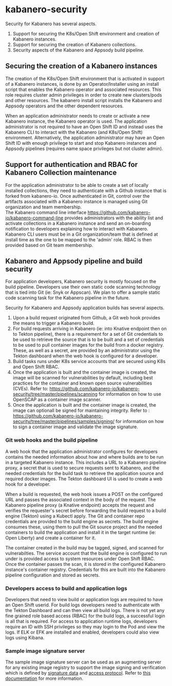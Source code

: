 # kabanero-security

Security for Kabanero has several aspects. 
1) Support for securing the K8s/Open Shift environment and creation of Kabanero instances.
2) Support for securing the creation of Kabanero collections. 
3) Security aspects of the Kabanero and Appsody build pipeline.

## Securing the creation of a Kabanero instances
The creation of the K8s/Open Shift environment that is activated in support of a Kabanero instances, is done by an Operator/Installer using an install script that enables the Kabanero operator and associated resources. This role requires cluster admin privileges in order to create new clusters/pods and other resources. The kabanero install script installs the Kabanero and Appsody operators and the other dependent resources.

When an application administrator needs to create or activate a new Kabanero instance, the Kabanero operator is used. The application administrator is not required to have an Open Shift ID and instead uses the Kabanero CLI to interact with the Kabanero (and K8s/Open Shift) environment.  Alternatively, the application administrator may have an Open Shift ID with enough privilege to start and stop Kabanero instances and Appsody pipelines (requires name space privileges but not cluster admin).

## Support for authentication and RBAC for Kabanero Collection maintenance
For the application administrator to be able to create a set of locally installed collections, they need to authenticate with a Github instance that is forked from kabanero-io. Once authenticated in Git, control over the artifacts associated with a Kabanero instance is managed using Git organization and team membership.  
The Kabanero command line interface https://github.com/kabanero-io/kabanero-command-line provides administrators with the ability list and activate collections in a Kabanero instance and send an on-boarding notification to developers explaining how to interact with Kabanero. Kabanero CLI users must be in a Git organization/team that is defined at install time as the one to be mapped to the 'admin' role. RBAC is then provided based on Git team membership.

## Kabanero and Appsody pipeline and build security
For application developers, Kabanero security is mostly focused on the build pipeline. Developers use their own static code scanning technology that is tied into Git (ie: Snyk or Appscan). We plan to offer a sample static code scanning task for the Kabanero pipeline in the future.

Security for Kabanero and Appsody application builds has several aspects. 
1) Upon a build request originated from Github, a Git web hook provides the means to trigger a Kabanero build. 
2) For build requests arriving in Kabanero (ie: into Knative endpoint then on to Tekton pipeline), there is a requirement for a set of Git credentials to be used to retrieve the source that is to be built and a set of credentials to be used to pull container images for the build from a docker registry.  These, as well as a secret, are provided by an administrator using the Tekton dashboard when the web hook is configured for a developer.
3) Build tasks runs under K8s service accounts that are secured using K8s and Open Shift RBAC. 
4) Once the application is built and the container image is created, the image will be scanned for vulnerabilities by default, including best practices for the container and known open source vulnerabilities (CVEs). Refer to: https://github.com/kabanero-io/kabanero-security/tree/master/pipelines/scanning for information on how to use OpenSCAP as a container image scanner.
5) Once the application is built and the container image is created, the image can optionall be signed for maintaining integrity. Refer to : https://github.com/kabanero-io/kabanero-security/tree/master/pipelines/samples/signing/
 for information on how to sign a container image and validate the image signature.

### Git web hooks and the build pipeline
A web hook that the application administrator configures for developers contains the needed information about how and where builds are to be run in a targeted Kabanero instance.  This includes a URL to a Kabanero pipeline proxy, a secret that is used to secure requests sent to Kabanero, and the needed credentials for the build task to retrieve the application source and required docker images. The Tekton dashboard UI is used to create a web hook for a developer.

When a build is requested, the web hook issues a POST on the configured URL and passes the associated context in the body of the request.  The Kabanero pipeline proxy (a Knative endpoint) accepts the request and verifies the requester's secret before forwarding the build request to a build engine (Tekton) using a Kubectl apply. The Git and container repo credentials are provided to the build engine as secrets.  The build engine consumes these, using them to pull the Git source project and the needed containers to build the application and install it in the target runtime (ie: Open Liberty) and create a container for it.

The container created in the build may be tagged, signed, and scanned for vulnerabilties.  The service account that the build engine is configured to run under is provided access to system resources under Open Shift RBAC. Once the container passes the scan, it is stored in the configured Kabanero instance's container registry. Credentials for this are built into the Kabanero pipeline configuration and stored as secrets.

### Developers access to build and application logs
Developers that need to view build or application logs are required to have an Open Shift userid. For build logs developers need to authenticate with the Tekton Dashboard and can then view all build logs. There is not yet any fine grained role based access (RBAC) for the build logs, a successful login is all that is required. For access to application runtime logs, developers require an ID with SSH privileges so they may login to the Pod and view the logs. If ELK or EFK are installed and enabled, developers could also view logs using Kibana.

### Sample image signature server
The sample image signature server can be used as an augmenting server for any existing image registry to support the image signing and verification which is defined by [signature data](https://github.com/containers/image/blob/master/docs/containers-signature.5.md) and [access protocol](https://github.com/containers/image/blob/master/docs/signature-protocols.md). Refer to [this documentation](https://github.com/kabanero-io/kabanero-security/blob/master/signature-server/sample/README.md) for more information.
